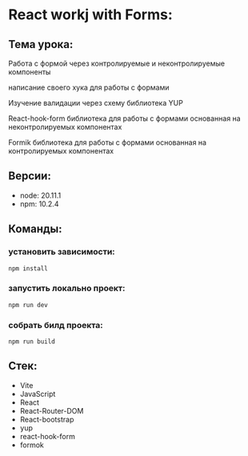 # React workj with Forms:

## Тема урока:

Работа с формой через контролируемые и неконтролируемые компоненты

написание своего хука для работы с формами

Изучение валидации через схему библиотека YUP

React-hook-form библиотека для работы с формами основанная на неконтролируемых компонентах

Formik библиотека для работы с формами основанная на контролируемых компонентах

## Версии:

- node: 20.11.1
- npm: 10.2.4

## Команды:

### установить зависимости:

```
npm install
```

### запустить локально проект:

```
npm run dev
```

### собрать билд проекта:

```
npm run build
```

## Стек:

- Vite
- JavaScript
- React
- React-Router-DOM
- React-bootstrap
- yup
- react-hook-form
- formok
